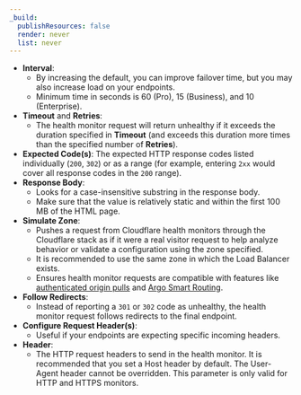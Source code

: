 ```yaml
---
_build:
  publishResources: false
  render: never
  list: never
---
```


*   **Interval**:
    *   By increasing the default, you can improve failover time, but you may also increase load on your endpoints.
    *   Minimum time in seconds is 60 (Pro), 15 (Business), and 10 (Enterprise).
*   **Timeout** and **Retries**:
    *   The health monitor request will return unhealthy if it exceeds the duration specified in **Timeout** (and exceeds this duration more times than the specified number of **Retries**).
*   **Expected Code(s)**: The expected HTTP response codes listed individually (`200`, `302`) or as a range (for example, entering `2xx` would cover all response codes in the `200` range).
*   **Response Body**:
    *   Looks for a case-insensitive substring in the response body.
    *   Make sure that the value is relatively static and within the first 100 MB of the HTML page.
*   **Simulate Zone**:
    *   Pushes a request from Cloudflare health monitors through the Cloudflare stack as if it were a real visitor request to help analyze behavior or validate a configuration using the zone specified.
    *   It is recommended to use the same zone in which the Load Balancer exists.
    *   Ensures health monitor requests are compatible with features like [authenticated origin pulls](/ssl/origin-configuration/authenticated-origin-pull/) and [Argo Smart Routing](/argo-smart-routing/).
*   **Follow Redirects**:
    *   Instead of reporting a `301` or `302` code as unhealthy, the health monitor request follows redirects to the final endpoint.
*   **Configure Request Header(s)**:
    *   Useful if your endpoints are expecting specific incoming headers.
*   **Header**:
    *   The HTTP request headers to send in the health monitor. It is recommended that you set a Host header by default. The User-Agent header cannot be overridden. This parameter is only valid for HTTP and HTTPS monitors.
